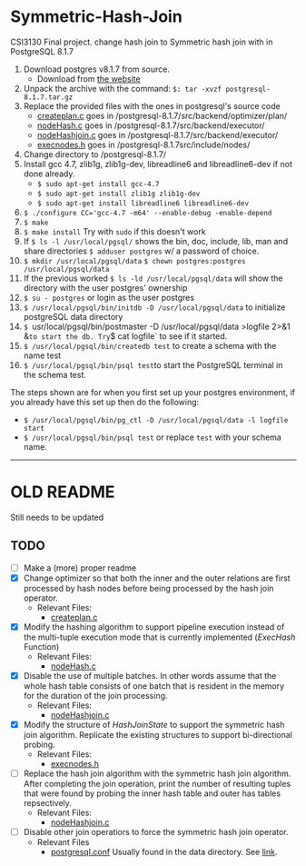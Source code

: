 # Symmetric-Hash-Join
CSI3130 Final project. change hash join to Symmetric hash join with in PostgreSQL 8.1.7

1. Download postgres v8.1.7 from source.
    * Download from [the website](https://ftp.postgresql.org/pub/source/v8.1.7/postgresql-8.1.7.tar.gz)
2. Unpack the archive with the command: `$: tar -xvzf postgresql-8.1.7.tar.gz`
3. Replace the provided files with the ones in postgresql's source code
    * [createplan.c](./createplan.c) goes in /postgresql-8.1.7/src/backend/optimizer/plan/
    * [nodeHash.c](./nodeHash.c) goes in /postgresql-8.1.7/src/backend/executor/
    * [nodeHashjoin.c](./nodeHashjoin.c) goes in /postgresql-8.1.7/src/backend/executor/
    * [execnodes.h](./execnodes.h) goes in /postgresql-8.1.7src/include/nodes/
4. Change directory to /postgresql-8.1.7/
5. Install gcc 4.7, zlib1g, zlib1g-dev, libreadline6 and libreadline6-dev if not done already.
    * `$ sudo apt-get install gcc-4.7`
    * `$ sudo apt-get install zlib1g zlib1g-dev`
    * `$ sudo apt-get install libreadline6 libreadline6-dev`
6. `$ ./configure CC='gcc-4.7 -m64' --enable-debug -enable-depend`
7. `$ make`
8. `$ make install` Try with `sudo` if this doesn't work
9. If `$ ls -l /usr/local/pgsql/` shows the bin, doc, include, lib, man and share directories `$ adduser postgres` w/ a password of choice.
10. `$ mkdir /usr/local/pgsql/data` `$ chown postgres:postgres /usr/local/pgsql/data`
11. If the previous worked `$ ls -ld /usr/local/pgsql/data` will show the directory with the user postgres' ownership
12. `$ su - postgres` or login as the user postgres
13. `$ /usr/local/pgsql/bin/initdb -D /usr/local/pgsql/data` to initialize postgreSQL data directory
14. `$ `usr/local/pgsql/bin/postmaster -D /usr/local/pgsql/data >logfile 2>&1 &` to start the db. Try `$ cat logfile` to see if it started.
15. `$ /usr/local/pgsql/bin/createdb test` to create a schema with the name test
16. `$ /usr/local/pgsql/bin/psql test`to start the PostgreSQL terminal in the schema test.

The steps shown are for when you first set up your postgres environment, if you already have this set up then do the following:
- `$ /usr/local/pgsql/bin/pg_ctl -D /usr/local/pgsql/data -l logfile start`
- `$ /usr/local/pgsql/bin/psql test` or replace `test` with your schema name.

---
# OLD README
Still needs to be updated

## TODO
- [ ] Make a (more) proper readme
- [x] Change optimizer so that both the inner and the outer relations are first processed by hash nodes before being processed by the hash join operator.
    - Relevant Files:
        - [createplan.c](./createplan.c)
- [x] Modify the hashing algorithm to support pipeline execution instead of the multi-tuple execution mode that is currently implemented (*ExecHash* Function)
    - Relevant Files:
        - [nodeHash.c](./nodeHash.c)
- [x]  Disable the use of multiple batches. In other words assume that the whole hash table consists of one batch that is resident in the memory for the duration of the join processing.
    - Relevant Files:
        - [nodeHashjoin.c](./nodeHashjoin.c)
- [x] Modify the structure of *HashJoinState* to support the symmetric hash join algorithm. Replicate the existing structures to support bi-directional probing.
    - Relevant Files:
        - [execnodes.h](./execnodes.h)
- [ ] Replace the hash join algorithm with the symmetric hash join algorithm. After completing the join operation, print the number of resulting tuples that were found by probing the inner hash table and outer has tables repsectively.
     - Relevant Files:
        - [nodeHashjoin.c](./nodeHashjoin.c)
- [ ] Disable other join operatiors to force the symmetric hash join operator.
    - Relevant Files
        - [postgresql.conf](./postgresql.conf)
          Usually found in the data directory. See [link](https://www.postgresql.org/docs/9.3/static/config-setting.html).
